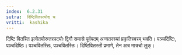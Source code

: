 ```yaml
---
index:  6.2.31
sutra:  दिष्टिवितस्त्योश् च
vritti:  kashika 
---
```


दिष्टि वितस्ति इत्येतयोरुत्तरपदयोः द्विगौ समासे पूर्वपदम् अन्यतरस्यां प्रकृतिस्वरम् भवति। पञ्चदिष्टिः, पञ्चदिष्टिः। पञ्चवितस्तिः, पञ्चवितस्तिः। दिष्टिवितस्ती प्रमाणे, तेन अत्र मात्रचो लुक्।

